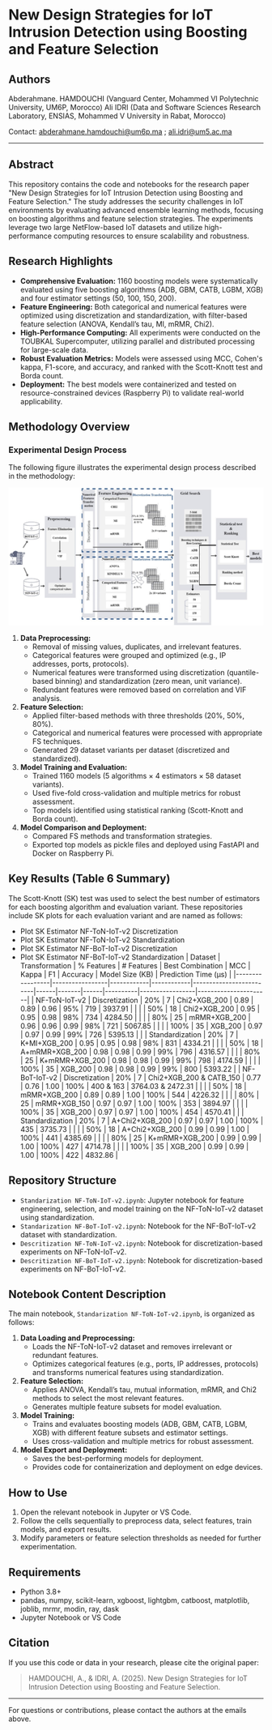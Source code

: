 # New Design Strategies for IoT Intrusion Detection using Boosting and Feature Selection

## Authors
Abderahmane. HAMDOUCHI (Vanguard Center, Mohammed VI Polytechnic University, UM6P, Morocco)
Ali IDRI (Data and Software Sciences Research Laboratory, ENSIAS, Mohammed V University in Rabat, Morocco)

Contact: abderahmane.hamdouchi@um6p.ma ; ali.idri@um5.ac.ma

---

## Abstract
This repository contains the code and notebooks for the research paper "New Design Strategies for IoT Intrusion Detection using Boosting and Feature Selection." The study addresses the security challenges in IoT environments by evaluating advanced ensemble learning methods, focusing on boosting algorithms and feature selection strategies. The experiments leverage two large NetFlow-based IoT datasets and utilize high-performance computing resources to ensure scalability and robustness.

## Research Highlights
- **Comprehensive Evaluation:** 1160 boosting models were systematically evaluated using five boosting algorithms (ADB, GBM, CATB, LGBM, XGB) and four estimator settings (50, 100, 150, 200).
- **Feature Engineering:** Both categorical and numerical features were optimized using discretization and standardization, with filter-based feature selection (ANOVA, Kendall’s tau, MI, mRMR, Chi2).
- **High-Performance Computing:** All experiments were conducted on the TOUBKAL Supercomputer, utilizing parallel and distributed processing for large-scale data.
- **Robust Evaluation Metrics:** Models were assessed using MCC, Cohen's kappa, F1-score, and accuracy, and ranked with the Scott-Knott test and Borda count.
- **Deployment:** The best models were containerized and tested on resource-constrained devices (Raspberry Pi) to validate real-world applicability.

## Methodology Overview

### Experimental Design Process
The following figure illustrates the experimental design process described in the methodology:

![Experimental Design Process](image.png)

1. **Data Preprocessing:**
   - Removal of missing values, duplicates, and irrelevant features.
   - Categorical features were grouped and optimized (e.g., IP addresses, ports, protocols).
   - Numerical features were transformed using discretization (quantile-based binning) and standardization (zero mean, unit variance).
   - Redundant features were removed based on correlation and VIF analysis.
2. **Feature Selection:**
   - Applied filter-based methods with three thresholds (20%, 50%, 80%).
   - Categorical and numerical features were processed with appropriate FS techniques.
   - Generated 29 dataset variants per dataset (discretized and standardized).
3. **Model Training and Evaluation:**
   - Trained 1160 models (5 algorithms × 4 estimators × 58 dataset variants).
   - Used five-fold cross-validation and multiple metrics for robust assessment.
   - Top models identified using statistical ranking (Scott-Knott and Borda count).
4. **Model Comparison and Deployment:**
   - Compared FS methods and transformation strategies.
   - Exported top models as pickle files and deployed using FastAPI and Docker on Raspberry Pi.

## Key Results (Table 6 Summary)

The Scott-Knott (SK) test was used to select the best number of estimators for each boosting algorithm and evaluation variant. These repositories include SK plots for each evaluation variant and are named as follows:

- Plot SK Estimator NF-ToN-IoT-v2 Discretization
- Plot SK Estimator NF-ToN-IoT-v2 Standardization
- Plot SK Estimator NF-BoT-IoT-v2 Discretization
- Plot SK Estimator NF-BoT-IoT-v2 Standardization
| Dataset         | Transformation   | % Features | # Features | Best Combination         | MCC  | Kappa | F1   | Accuracy | Model Size (KB) | Prediction Time (μs) |
|-----------------|-----------------|------------|------------|-------------------------|------|-------|------|----------|-----------------|----------------------|
| NF-ToN-IoT-v2   | Discretization  | 20%        | 7          | Chi2+XGB_200            | 0.89 | 0.89  | 0.96 | 95%      | 719             | 3937.91              |
|                 |                 | 50%        | 18         | Chi2+XGB_200            | 0.95 | 0.95  | 0.98 | 98%      | 734             | 4284.50              |
|                 |                 | 80%        | 25         | mRMR+XGB_200            | 0.96 | 0.96  | 0.99 | 98%      | 721             | 5067.85              |
|                 |                 | 100%       | 35         | XGB_200                 | 0.97 | 0.97  | 0.99 | 99%      | 726             | 5395.13              |
|                 | Standardization | 20%        | 7          | K+MI+XGB_200            | 0.95 | 0.95  | 0.98 | 98%      | 831             | 4334.21              |
|                 |                 | 50%        | 18         | A+mRMR+XGB_200          | 0.98 | 0.98  | 0.99 | 99%      | 796             | 4316.57              |
|                 |                 | 80%        | 25         | K+mRMR+XGB_200          | 0.98 | 0.98  | 0.99 | 99%      | 798             | 4174.59              |
|                 |                 | 100%       | 35         | XGB_200                 | 0.98 | 0.98  | 0.99 | 99%      | 800             | 5393.22              |
| NF-BoT-IoT-v2   | Discretization  | 20%        | 7          | Chi2+XGB_200 & CATB_150 | 0.77 | 0.76  | 1.00 | 100%     | 400 & 163        | 3764.03 & 2472.31     |
|                 |                 | 50%        | 18         | mRMR+XGB_200            | 0.89 | 0.89  | 1.00 | 100%     | 544             | 4226.32              |
|                 |                 | 80%        | 25         | mRMR+XGB_150            | 0.97 | 0.97  | 1.00 | 100%     | 353             | 3894.97              |
|                 |                 | 100%       | 35         | XGB_200                 | 0.97 | 0.97  | 1.00 | 100%     | 454             | 4570.41              |
|                 | Standardization | 20%        | 7          | A+Chi2+XGB_200          | 0.97 | 0.97  | 1.00 | 100%     | 435             | 3735.73              |
|                 |                 | 50%        | 18         | A+Chi2+XGB_200          | 0.99 | 0.99  | 1.00 | 100%     | 441             | 4385.69              |
|                 |                 | 80%        | 25         | K+mRMR+XGB_200          | 0.99 | 0.99  | 1.00 | 100%     | 427             | 4714.78              |
|                 |                 | 100%       | 35         | XGB_200                 | 0.99 | 0.99  | 1.00 | 100%     | 422             | 4832.86              |

## Repository Structure
- `Standarization NF-ToN-IoT-v2.ipynb`: Jupyter notebook for feature engineering, selection, and model training on the NF-ToN-IoT-v2 dataset using standardization.
- `Standarization NF-BoT-IoT-v2.ipynb`: Notebook for the NF-BoT-IoT-v2 dataset with standardization.
- `Descritization NF-ToN-IoT-v2.ipynb`: Notebook for discretization-based experiments on NF-ToN-IoT-v2.
- `Descritization NF-BoT-IoT-v2.ipynb`: Notebook for discretization-based experiments on NF-BoT-IoT-v2.

## Notebook Content Description
The main notebook, `Standarization NF-ToN-IoT-v2.ipynb`, is organized as follows:
1. **Data Loading and Preprocessing:**
   - Loads the NF-ToN-IoT-v2 dataset and removes irrelevant or redundant features.
   - Optimizes categorical features (e.g., ports, IP addresses, protocols) and transforms numerical features using standardization.
2. **Feature Selection:**
   - Applies ANOVA, Kendall’s tau, mutual information, mRMR, and Chi2 methods to select the most relevant features.
   - Generates multiple feature subsets for model evaluation.
3. **Model Training:**
   - Trains and evaluates boosting models (ADB, GBM, CATB, LGBM, XGB) with different feature subsets and estimator settings.
   - Uses cross-validation and multiple metrics for robust assessment.
4. **Model Export and Deployment:**
   - Saves the best-performing models for deployment.
   - Provides code for containerization and deployment on edge devices.

## How to Use
1. Open the relevant notebook in Jupyter or VS Code.
2. Follow the cells sequentially to preprocess data, select features, train models, and export results.
3. Modify parameters or feature selection thresholds as needed for further experimentation.

## Requirements
- Python 3.8+
- pandas, numpy, scikit-learn, xgboost, lightgbm, catboost, matplotlib, joblib, mrmr, modin, ray, dask
- Jupyter Notebook or VS Code

## Citation
If you use this code or data in your research, please cite the original paper:

> HAMDOUCHI, A., & IDRI, A. (2025). New Design Strategies for IoT Intrusion Detection using Boosting and Feature Selection.

---

For questions or contributions, please contact the authors at the emails above.
